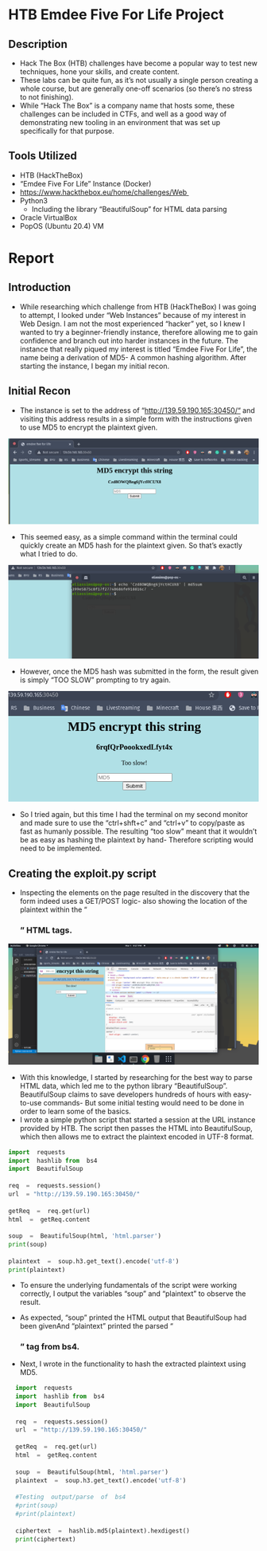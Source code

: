 # HTB Emdee Five For Life Project

## Description 
- Hack The Box (HTB) challenges have become a popular way to test new techniques, hone your skills, and create content. 
- These labs can be quite fun, as it’s not usually a single person creating a whole course, but are generally one-off scenarios (so there’s no stress to not finishing).
- While “Hack The Box” is a company name that hosts some, these challenges can be included in CTFs, and well as a good way of demonstrating new tooling in an environment that was set up specifically for that purpose.

## Tools Utilized
- HTB (HackTheBox) 
- “Emdee Five For Life” Instance (Docker) 
- https://www.hackthebox.eu/home/challenges/Web 
- Python3 
  - Including the library “BeautifulSoup” for HTML data parsing 
- Oracle VirtualBox 
- PopOS (Ubuntu 20.4) VM 

# Report 

## Introduction 
- While  researching  which  challenge  from  HTB  (HackTheBox)  I  was  going  to attempt,  I  looked  under  “Web  Instances”  because  of  my  interest  in  Web  Design.  I am not  the  most  experienced  “hacker”  yet,  so  I  knew  I  wanted  to  try  a beginner-friendly  instance,  therefore  allowing  me  to  gain  confidence  and  branch out  into  harder  instances  in  the  future.  The  instance  that  really  piqued  my  interest is  titled  “Emdee  Five  For  Life”,  the  name  being  a  derivation  of  MD5-  A  common hashing  algorithm.  After  starting  the  instance,  I  began  my  initial  recon. 

## Initial  Recon 
- The  instance  is  set  to  the  address  of  “http://139.59.190.165:30450/“  and visiting  this  address  results  in  a  simple  form  with  the  instructions  given  to  use  MD5 to  encrypt  the  plaintext  given. 

![img](https://github.com/elisims/emdeefiveforlife/raw/main/images/1.png)

- This  seemed  easy,  as  a  simple  command  within  the  terminal  could  quickly  create an  MD5 hash  for  the  plaintext  given.  So  that’s  exactly  what  I  tried  to  do.

![img](https://github.com/elisims/emdeefiveforlife/raw/main/images/2.png)

- However, once the MD5 hash was submitted in the form, the result given is simply “TOO SLOW” prompting to try again.  

![img](https://github.com/elisims/emdeefiveforlife/raw/main/images/3.png)

- So I tried again, but this time I had the terminal on my second monitor and made sure to use the “ctrl+shft+c” and “ctrl+v” to copy/paste as fast as humanly possible. The resulting “too slow” meant that it wouldn’t be as easy as hashing the plaintext by hand- Therefore scripting would need to be implemented. 

## Creating the exploit.py script
- Inspecting the elements on the page resulted in the discovery that the form indeed uses a GET/POST logic- also showing the location of the plaintext within the “<h3>” HTML tags. 

![img](https://github.com/elisims/emdeefiveforlife/raw/main/images/4.png)
  
- With  this  knowledge,  I  started  by  researching  for  the  best  way  to  parse  HTML data,  which  led  me  to  the  python  library  “BeautifulSoup”.  BeautifulSoup  claims  to save  developers  hundreds  of  hours  with  easy-to-use  commands-  But  some  initial testing  would  need  to  be  done  in  order  to  learn  some  of  the  basics. 
- I  wrote  a  simple  python  script  that  started  a  session  at  the  URL  instance  provided by  HTB.  The  script  then  passes  the  HTML  into  BeautifulSoup,  which  then  allows me to  extract  the  plaintext  encoded  in  UTF-8  format. 

```python
import  requests 
import  hashlib from  bs4
import  BeautifulSoup 
  
req  =  requests.session() 
url  = "http://139.59.190.165:30450/" 

getReq  =  req.get(url) 
html  =  getReq.content

soup  =  BeautifulSoup(html, 'html.parser') 
print(soup) 
  
plaintext  =  soup.h3.get_text().encode('utf-8') 
print(plaintext)
```

- To  ensure  the  underlying  fundamentals  of  the  script  were  working  correctly,  I output  the  variables  “soup”  and  “plaintext”  to  observe  the  result.
  
- As  expected,  “soup”  printed  the  HTML  output  that  BeautifulSoup  had  been  givenAnd  “plaintext”  printed  the  parsed  “<h3>”  tag  from  bs4. 
- Next,  I  wrote  in  the  functionality  to  hash  the  extracted  plaintext  using  MD5.
  
```python
  import  requests 
  import  hashlib from  bs4 
  import  BeautifulSoup 
  
  req  =  requests.session() 
  url  = "http://139.59.190.165:30450/" 
  
  getReq  =  req.get(url) 
  html  =  getReq.content 
  
  soup  =  BeautifulSoup(html, 'html.parser') 
  plaintext  =  soup.h3.get_text().encode('utf-8') 
  
  #Testing  output/parse  of  bs4 
  #print(soup) 
  #print(plaintext) 
  
  ciphertext  =  hashlib.md5(plaintext).hexdigest() 
  print(ciphertext)
```
